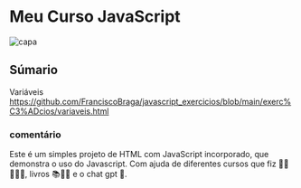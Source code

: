 # Meu Curso JavaScript 

![capa](exercícios/a-photo-of-a-yellow-book-with-the-title-meu-estudo-HHaqgSQDTgiQQHsGuD7d_g-DURNJmseTAC-plsbZkhHUg.jpeg)

## Súmario

Variáveis <https://github.com/FranciscoBraga/javascript_exercicios/blob/main/exerc%C3%ADcios/variaveis.html>


### comentário

Este é um simples projeto de HTML com JavaScript incorporado, que demonstra o uso do Javascript. Com ajuda de diferentes cursos que fiz 👨‍🎓👨🏾‍🎓, livros 📚📕📖 e o chat gpt 🤖.


